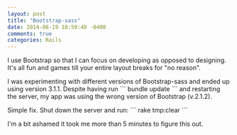 ```yaml
---
layout: post
title: "Bootstrap-sass"
date: 2014-06-19 18:59:40 -0400
comments: true
categories: Rails
---
```


<p>I use Bootstrap so that I can focus on developing as opposed to designing. It's
all fun and games till your entire layout breaks for "no reason".</p>

<p>I was experimenting with different versions of Bootstrap-sass and ended up using
version 3.1.1. Despite having run
```
bundle update
```
and restarting the server,
my app was using the wrong version of Bootstrap (v.2.1.2).</p>

<p>Simple fix. Shut down the server and run:
```
rake tmp:clear
```</p>

<p>I'm a bit ashamed it took me more than 5 minutes to figure this out.</p>
